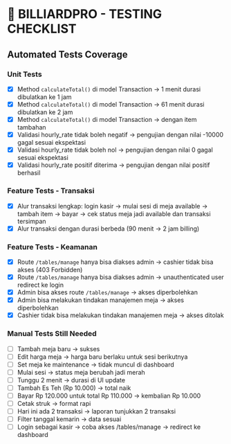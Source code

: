 # 🧪 BILLIARDPRO - TESTING CHECKLIST

## Automated Tests Coverage

### Unit Tests
- [x] Method `calculateTotal()` di model Transaction → 1 menit durasi dibulatkan ke 1 jam
- [x] Method `calculateTotal()` di model Transaction → 61 menit durasi dibulatkan ke 2 jam  
- [x] Method `calculateTotal()` di model Transaction → dengan item tambahan
- [x] Validasi hourly_rate tidak boleh negatif → pengujian dengan nilai -10000 gagal sesuai ekspektasi
- [x] Validasi hourly_rate tidak boleh nol → pengujian dengan nilai 0 gagal sesuai ekspektasi
- [x] Validasi hourly_rate positif diterima → pengujian dengan nilai positif berhasil

### Feature Tests - Transaksi
- [x] Alur transaksi lengkap: login kasir → mulai sesi di meja available → tambah item → bayar → cek status meja jadi available dan transaksi tersimpan
- [x] Alur transaksi dengan durasi berbeda (90 menit → 2 jam billing)

### Feature Tests - Keamanan
- [x] Route `/tables/manage` hanya bisa diakses admin → cashier tidak bisa akses (403 Forbidden)
- [x] Route `/tables/manage` hanya bisa diakses admin → unauthenticated user redirect ke login
- [x] Admin bisa akses route `/tables/manage` → akses diperbolehkan
- [x] Admin bisa melakukan tindakan manajemen meja → akses diperbolehkan
- [x] Cashier tidak bisa melakukan tindakan manajemen meja → akses ditolak

### Manual Tests Still Needed
- [ ] Tambah meja baru → sukses
- [ ] Edit harga meja → harga baru berlaku untuk sesi berikutnya
- [ ] Set meja ke maintenance → tidak muncul di dashboard
- [ ] Mulai sesi → status meja berubah jadi merah
- [ ] Tunggu 2 menit → durasi di UI update
- [ ] Tambah Es Teh (Rp 10.000) → total naik
- [ ] Bayar Rp 120.000 untuk total Rp 110.000 → kembalian Rp 10.000
- [ ] Cetak struk → format rapi
- [ ] Hari ini ada 2 transaksi → laporan tunjukkan 2 transaksi
- [ ] Filter tanggal kemarin → data sesuai
- [ ] Login sebagai kasir → coba akses /tables/manage → redirect ke dashboard